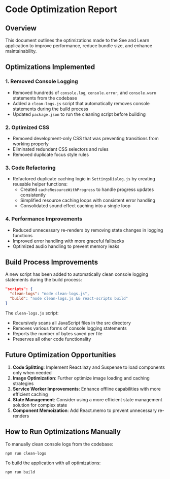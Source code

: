 # Code Optimization Report

## Overview

This document outlines the optimizations made to the See and Learn application to improve performance, reduce bundle size, and enhance maintainability.

## Optimizations Implemented

### 1. Removed Console Logging

- Removed hundreds of `console.log`, `console.error`, and `console.warn` statements from the codebase
- Added a `clean-logs.js` script that automatically removes console statements during the build process
- Updated `package.json` to run the cleaning script before building

### 2. Optimized CSS

- Removed development-only CSS that was preventing transitions from working properly
- Eliminated redundant CSS selectors and rules
- Removed duplicate focus style rules

### 3. Code Refactoring

- Refactored duplicate caching logic in `SettingsDialog.js` by creating reusable helper functions:
  - Created `cacheResourceWithProgress` to handle progress updates consistently
  - Simplified resource caching loops with consistent error handling
  - Consolidated sound effect caching into a single loop

### 4. Performance Improvements

- Reduced unnecessary re-renders by removing state changes in logging functions
- Improved error handling with more graceful fallbacks
- Optimized audio handling to prevent memory leaks

## Build Process Improvements

A new script has been added to automatically clean console logging statements during the build process:

```json
"scripts": {
  "clean-logs": "node clean-logs.js",
  "build": "node clean-logs.js && react-scripts build"
}
```

The `clean-logs.js` script:
- Recursively scans all JavaScript files in the src directory
- Removes various forms of console logging statements
- Reports the number of bytes saved per file
- Preserves all other code functionality

## Future Optimization Opportunities

1. **Code Splitting**: Implement React.lazy and Suspense to load components only when needed
2. **Image Optimization**: Further optimize image loading and caching strategies
3. **Service Worker Improvements**: Enhance offline capabilities with more efficient caching
4. **State Management**: Consider using a more efficient state management solution for complex state
5. **Component Memoization**: Add React.memo to prevent unnecessary re-renders

## How to Run Optimizations Manually

To manually clean console logs from the codebase:

```bash
npm run clean-logs
```

To build the application with all optimizations:

```bash
npm run build
``` 